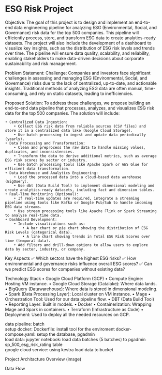 # ESG Risk Project

Objective:
The goal of this project is to design and implement an end-to-end data engineering pipeline for analyzing ESG (Environmental, Social, and Governance) risk data for the top 500 companies. This pipeline will efficiently process, store, and transform ESG data to create analytics-ready datasets. The project will also include the development of a dashboard to visualize key insights, such as the distribution of ESG risk levels and trends over time. The pipeline will ensure data quality, scalability, and reliability, enabling stakeholders to make data-driven decisions about corporate sustainability and risk management.

Problem Statement:
Challenge: Companies and investors face significant challenges in assessing and managing ESG (Environmental, Social, and Governance) risks due to the lack of centralized, up-to-date, and actionable insights. Traditional methods of analyzing ESG data are often manual, time-consuming, and rely on static datasets, leading to inefficiencies.

Proposed Solution:
To address these challenges, we propose building an end-to-end data pipeline that processes, analyzes, and visualizes ESG risk data for the top 500 companies. The solution will include:

    • Centralized Data Ingestion:
        • Collect ESG risk data from reliable sources (CSV files) and store it in a centralized data lake (Google Cloud Storage).
        • Use batch processing to ingest and update data periodically (yearly).
    • Data Processing and Transformation:
        • Clean and preprocess the raw data to handle missing values, duplicates, and inconsistencies.
        • Transform the data to derive additional metrics, such as average ESG risk scores by sector or industry.
        • Use batch processing tools like Apache Spark or AWS Glue for efficient data transformation.
    • Data Warehouse and Analytics Engineering:
        • Load the processed data into a cloud-based data warehouse (BigQuery).
        • Use dbt (Data Build Tool) to implement dimensional modeling and create analytics-ready datasets, including fact and dimension tables.
    • Real-Time Monitoring (Optional):
        • If real-time updates are required, integrate a streaming pipeline using tools like Kafka or Google Pub/Sub to handle incoming ESG data streams.
        • Use stream processing tools like Apache Flink or Spark Streaming to analyze real-time data.
    • Dashboard Development:
        • Include visualizations such as:
            • A bar chart or pie chart showing the distribution of ESG Risk Levels (categorical data).
            • A line chart showing trends in Total ESG Risk Scores over time (temporal data).
        • Add filters and drill-down options to allow users to explore data by sector, industry, or company.

Key Aspects
✅ Which sectors have the highest ESG risks?
✅ How environmental and governance risks influence overall ESG scores?
✅ Can we predict ESG scores for companies without existing data?

Technology Stack
    • Google Cloud Platform (GCP)
	    • Compute Engine: Hosting VM instance.
	    • Google Cloud Storage (Datalake): Where data lands.
	    • BigQuery (Datawarehouse): Where data is stored in dimensional modeling.
	    • Spark (Data Processing Layer): Local cluster on VM instance.
    • Mage
        • Orchestration Tool: Used for our data pipeline flow.
    • DBT (Data Build Tool)
        • Reporting Layer: Built in models.
    • Docker
        • Containerization: Wrapping Mage and Spark in containers.
    • Terraform (Infrastructure as Code)
        • Deployment: Used to deploy all the needed resources on GCP.

data pipeline: batch  
setup docker: 
    Dockerfile: install tool for the enviroment
    docker-compose.yaml: setup the database, pgadmin  
load data:
    jupyter notebook: load data batches (5 batches) to pgadmin sp_500_esg_risk_rating table\
    google cloud service: using kestra load data to bucket

Project Architacture Overview (image)

Data Flow
